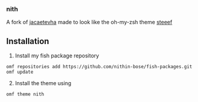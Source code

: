 ### nith

A fork of [jacaetevha](https://github.com/oh-my-fish/oh-my-fish/blob/master/docs/Themes.md#jacaetevha) made to look like the oh-my-zsh theme [steeef](https://github.com/robbyrussell/oh-my-zsh/blob/master/themes/steeef.zsh-theme)

## Installation
1. Install my fish package repository 
```
omf repositories add https://github.com/nithin-bose/fish-packages.git
omf update
```

2. Install the theme using
```
omf theme nith
```

